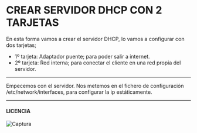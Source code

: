 # CREAR SERVIDOR DHCP CON 2 TARJETAS

En esta forma vamos a crear el servidor DHCP, lo vamos a configurar con dos tarjetas; 
- 1º tarjeta: Adaptador puente; para poder salir a internet.
- 2º tarjeta: Red interna; para conectar el cliente en una red propia del servidor.

------------------------------------------------------------------------------------------------------

Empecemos con el servidor. 
Nos metemos en el fichero de configuración /etc/network/interfaces, para configurar la ip estáticamente.




-----------------------------------------------------------------------------------------
#### LICENCIA

![Captura](https://user-images.githubusercontent.com/91204696/194259734-ea7fb593-0c30-4672-8a37-a5ad3a936e47.PNG)
